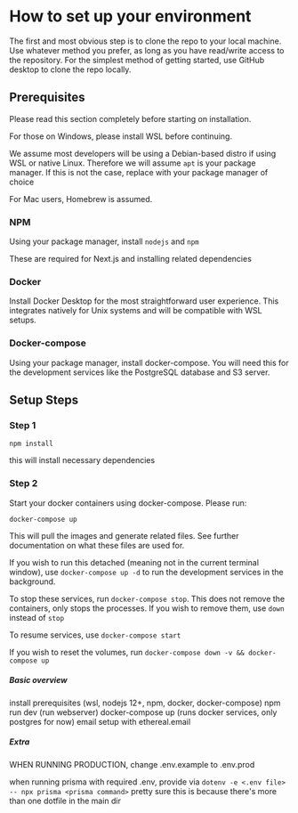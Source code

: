 # How to set up your environment

The first and most obvious step is to clone the repo to your local machine. Use whatever method you prefer, as long as you have read/write access to the repository. For the simplest method of getting started, use GitHub desktop to clone the repo locally.

## Prerequisites

Please read this section completely before starting on installation.

For those on Windows, please install WSL before continuing.

We assume most developers will be using a Debian-based distro if using WSL or native Linux. Therefore we will assume `apt` is your package manager. If this is not the case, replace with your package manager of choice

For Mac users, Homebrew is assumed.

### NPM

Using your package manager, install `nodejs` and `npm`

These are required for Next.js and installing related dependencies

### Docker

Install Docker Desktop for the most straightforward user experience. This integrates natively for Unix systems and will be compatible with WSL setups.

### Docker-compose

Using your package manager, install docker-compose. You will need this for the development services like the PostgreSQL database and S3 server.

## Setup Steps

### Step 1

`npm install`

this will install necessary dependencies

### Step 2

Start your docker containers using docker-compose. Please run:

`docker-compose up`

This will pull the images and generate related files. See further documentation on what these files are used for.

If you wish to run this detached (meaning not in the current terminal window), use `docker-compose up -d` to run the development services in the background.

To stop these services, run `docker-compose stop`. This does not remove the containers, only stops the processes. If you wish to remove them, use `down` instead of `stop`

To resume services, use `docker-compose start`

If you wish to reset the volumes, run `docker-compose down -v && docker-compose up`


##### Basic overview

install prerequisites (wsl, nodejs 12+, npm, docker, docker-compose)
npm run dev (run webserver)
docker-compose up (runs docker services, only postgres for now)
email setup with ethereal.email

##### Extra
WHEN RUNNING PRODUCTION, change .env.example to .env.prod

when running prisma with required .env, provide via
`dotenv -e <.env file> -- npx prisma <prisma command>`
pretty sure this is because there's more than one dotfile in the main dir
